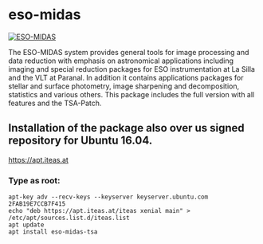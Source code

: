 # eso-midas
[![ESO-MIDAS](http://www.eso.org/i/esologo.png)](https://github.com/boospy/eso-midas)

The ESO-MIDAS system provides general tools for image processing and data
reduction with emphasis on astronomical applications including imaging and
special reduction packages for ESO instrumentation at La Silla and the VLT at
Paranal. In addition it contains applications packages for stellar and
surface photometry, image sharpening and decomposition, statistics and
various others. This package includes the full version with all features and the TSA-Patch.

## Installation of the package also over us signed repository for Ubuntu 16.04.

https://apt.iteas.at

### Type as root:

	apt-key adv --recv-keys --keyserver keyserver.ubuntu.com 2FAB19E7CCB7F415
	echo "deb https://apt.iteas.at/iteas xenial main" > /etc/apt/sources.list.d/iteas.list
	apt update
	apt install eso-midas-tsa
